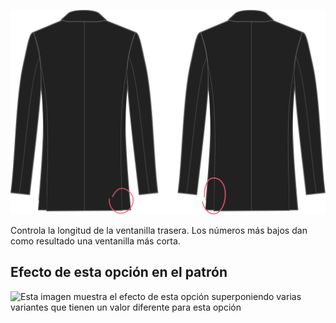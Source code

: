 ![Longitud de la abertura trasera](backventlength.svg)

Controla la longitud de la ventanilla trasera. Los números más bajos dan como resultado una ventanilla más corta.

## Efecto de esta opción en el patrón

![Esta imagen muestra el efecto de esta opción superponiendo varias variantes que tienen un valor diferente para esta opción](jaeger\_backventlength\_sample.svg "Efecto de esta opción en el patrón")

